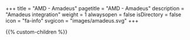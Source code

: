 +++
title = "AMD - Amadeus"
pagetitle = "AMD - Amadeus"
description = "Amadeus integration"
weight = 1
alwaysopen = false
isDirectory = false
icon = "fa-info"
svgicon = "images/amadeus.svg"
+++

{{% custom-children %}}